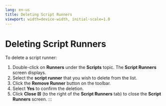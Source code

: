 ```yaml
---
lang: en-us
title: Deleting Script Runners
viewport: width=device-width, initial-scale=1.0
---
```


#  Deleting Script Runners

To delete a script runner:

1.  Double-click on **Runners** under the **Scripts** topic. The
    **Script Runners** screen displays.
2.  Select the **script runner** that you wish to delete from the list.
3.  Click the **Remove Runner** button on the toolbar.
4.  Select **Yes** to confirm the deletion.
5.  Click **Close ☒** (to the right of the **Script Runners** tab) to
    close the **Script Runners** screen.
:::

 


